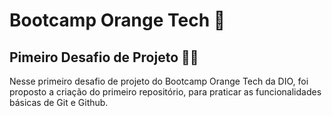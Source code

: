 # Bootcamp Orange Tech :orange:

## Pimeiro Desafio de Projeto :man_technologist:

Nesse primeiro desafio de projeto do Bootcamp Orange Tech da DIO, foi proposto a criação do primeiro repositório, para praticar as funcionalidades básicas de Git e Github.
